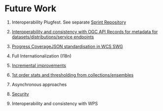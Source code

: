 # Future Work

1. Interoperability Plugfest. See separate [Sprint Repository](https://github.com/opengeospatial/OGCAPI-EDR-Sprint2)

2. [Interoperability and consistency with OGC API Records for metadata for datasets/distributions/service endpoints](https://github.com/opengeospatial/Environmental-Data-Retrieval-API/wiki/Future-Work:-API-Records-and-Metadata-consistency)

3. [Progress CoverageJSON standardisation in WCS SWG](https://github.com/opengeospatial/Environmental-Data-Retrieval-API/wiki/Future-Work:-Progress-CoverageJSON-in-WCS-SWG)

4. Full Internationalization (I18n)

5. [Incremental improvements](https://github.com/opengeospatial/Environmental-Data-Retrieval-API/wiki/Incremental-improvements)

6. [1st order stats and thresholding from collections/ensembles](https://github.com/opengeospatial/Environmental-Data-Retrieval-API/wiki/Future-work:-1st-order-stats-and-thresholding-from-collections-ensembles)

7. Asynchronous approaches

8. [Security](https://github.com/opengeospatial/Environmental-Data-Retrieval-API/wiki/Security)

9. Interoperability and consistency with WPS
